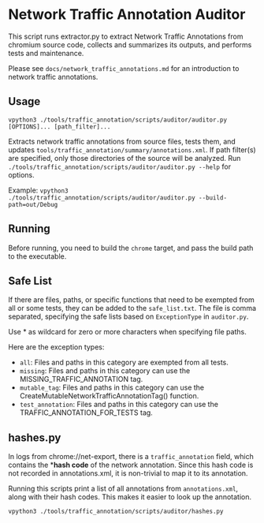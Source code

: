# Network Traffic Annotation Auditor

This script runs extractor.py to extract Network Traffic Annotations
from chromium source code, collects and summarizes its outputs, and performs
tests and maintenance.

Please see `docs/network_traffic_annotations.md` for an introduction to network
traffic annotations.

## Usage

`vpython3 ./tools/traffic_annotation/scripts/auditor/auditor.py [OPTIONS]... [path_filter]...`

Extracts network traffic annotations from source files, tests them, and updates
`tools/traffic_annotation/summary/annotations.xml`. If path filter(s) are
specified, only those directories of the source will be analyzed.
Run `./tools/traffic_annotation/scripts/auditor/auditor.py --help` for options.

Example:
  `vpython3 ./tools/traffic_annotation/scripts/auditor/auditor.py --build-path=out/Debug`

## Running

Before running, you need to build the `chrome` target, and pass the build path
to the executable.

## Safe List

If there are files, paths, or specific functions that need to be exempted from
all or some tests, they can be added to the `safe_list.txt`. The file is comma
separated, specifying the safe lists based on `ExceptionType` in `auditor.py`.

Use * as wildcard for zero or more characters when specifying file paths.

Here are the exception types:
* `all`: Files and paths in this category are exempted from all tests.
* `missing`: Files and paths in this category can use the
  MISSING_TRAFFIC_ANNOTATION tag.
* `mutable_tag`: Files and paths in this category can use the
  CreateMutableNetworkTrafficAnnotationTag() function.
* `test_annotation`: Files and paths in this category can use the
  TRAFFIC_ANNOTATION_FOR_TESTS tag.

## hashes.py

In logs from chrome://net-export, there is a `traffic_annotation` field, which
contains the ***hash code** of the network annotation. Since this hash code is
not recorded in annotations.xml, it is non-trivial to map it to its annotation.

Running this scripts print a list of all annotations from `annotations.xml`,
along with their hash codes. This makes it easier to look up the annotation.

```
vpython3 ./tools/traffic_annotation/scripts/auditor/hashes.py
```
